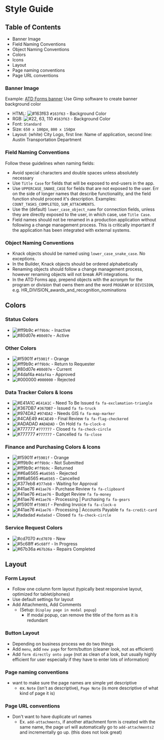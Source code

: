 # Style Guide

## Table of Contents

* Banner Image
* Field Naming Conventions
* Object Naming Conventions
* Colors
* Icons
* Layout
* Page naming conventions
* Page URL conventions

### Banner Image

Example: [ATD Forms banner](https://s3.amazonaws.com/assets.knackhq.com/assets/5ca25947f6973855115f5b58/logos/banner_cropped_small_atd_forms.png) Use Gimp software to create banner background color

* HTML: ![\#163f63](https://placehold.it/15/163f63/000000?text=+) `#163f63` - Background Color
* RGB: ![\#22, 63, 110](https://placehold.it/15/163f63/000000?text=+) `#163f63` - Background Color
* Font: `Standard`
* Size: `650 x 100`px, `800 x 150`px
* Layout: \(white\) City Logo, first line: Name of application, second line: Austin Transportation Department

### Field Naming Conventions

Follow these guidelines when naming fields:

* Avoid special characters and double spaces unless absolutely necessary
* Use `Title Case` for fields that will be exposed to end-users in the app.
* Use `UPPERCASE_SNAKE_CASE` for fields that are not exposed to the user. Err on the side of longer names that describe functionality, and the field function should proceed it's description. Examples: `COUNT_TASKS_COMPLETED`, `SUM_ATTACHMENTS`.
* Use the \(default\) `lower_case_object_name` for connection fields, unless they are directly exposed to the user, in which case, use `Title Case`.
* Field names should not be renamed in a production application without following a change management process. This is critically important if the application has been integrated with external systems.

### Object Naming Conventions

* Knack objects should be named using `lower_case_snake_case`. No exceptions.
* In the Builder, Knack objects should be ordered alphabetically
* Renaming objects should follow a change management process, however renaming objects will not break API integrations.
* In the ATD Forms app, prepend objects with the acronym for the program or division that owns them and the word `PROGRAM` or `DIVISION`, e.g. HR\_DIVISION\_awards\_and\_recognition\_nominations

## Colors

### Status Colors

* ![\#ff9b9c](https://placehold.it/15/ff9b9c/000000?text=+) `#ff9b9c` - Inactive
* ![\#80d07e](https://placehold.it/15/80d07e/000000?text=+) `#80d07e` - Active

### Other Colors

* ![\#f5901f](https://placehold.it/15/f5901f/000000?text=+) `#f5901f` - Orange
* ![\#ff9b9c](https://placehold.it/15/ff9b9c/000000?text=+) `#ff9b9c` - Return to Requester
* ![\#80d07e](https://placehold.it/15/80d07e/000000?text=+) `#80d07e` - Current
* ![\#4daf4a](https://placehold.it/15/4daf4a/000000?text=+) `#4daf4a` - Approved
* ![\#000000](https://placehold.it/15/000000/000000?text=+) `#000000` - Rejected

### Data Tracker Colors & Icons

* ![\#E41A1C](https://placehold.it/15/E41A1C/000000?text=+) `#E41A1C` - Need To Be Issued `fa fa-exclamation-triangle`
* ![\#367DB7](https://placehold.it/15/367DB7/000000?text=+) `#367DB7` - Issued `fa fa-truck` 
* ![\#974DA2](https://placehold.it/15/974DA2/000000?text=+) `#974DA2` - Needs GIS `fa fa-map-marker`
* ![\#4CAE49](https://placehold.it/15/4CAE49/000000?text=+) `#4CAE49` - Final Review `fa fa-flag-checkered`
* ![\#ADADAD](https://placehold.it/15/ADADAD/000000?text=+) `#ADADAD` - On Hold `fa fa-clock-o`
* ![\#777777](https://placehold.it/15/777777/000000?text=+) `#777777` - Closed `fa fa-check-circle`
* ![\#777777](https://placehold.it/15/777777/000000?text=+) `#777777` - Cancelled `fa fa-close`

### Finance and Purchasing Colors & Icons

* ![\#f5901f](https://placehold.it/15/f5901f/000000?text=+) `#f5901f` - Orange
* ![\#ff9b9c](https://placehold.it/15/ff9b9c/000000?text=+) `#ff9b9c` - Not Submitted
* ![\#ff9b9c](https://placehold.it/15/ff9b9c/000000?text=+) `#ff9b9c` - Returned
* ![\#\#6a6565](https://placehold.it/15/6a6565/000000?text=+) `#6a6565` - Rejected
* ![\#\#6a6565](https://placehold.it/15/6a6565/000000?text=+) `#6a6565` - Cancelled
* ![\#377eb8](https://placehold.it/15/377eb8/000000?text=+) `#377eb8` - Waiting for Approval
* ![\#41ae76](https://placehold.it/15/41ae76/000000?text=+) `#41ae76` - Purchase Review  `fa fa-clipboard`
* ![\#41ae76](https://placehold.it/15/41ae76/000000?text=+) `#41ae76` - Budget Review `fa fa-money`
* ![\#41ae76](https://placehold.it/15/41ae76/000000?text=+) `#41ae76` - Processing \| Purchasing `fa fa-gears`
* ![\#f5901f](https://placehold.it/15/f5901f/000000?text=+) `#f5901f` - Pending Invoice `fa fa-clock-o`
* ![\#41ae76](https://placehold.it/15/41ae76/000000?text=+) `#41ae76` - Processing \| Accounts Payable `fa fa-credit-card`
* ![\#adadad](https://placehold.it/15/adadad/000000?text=+) `#adadad` - Closed `fa fa-check-circle`

### Service Request Colors

* ![\#cd7070](https://placehold.it/15/cd7070/000000?text=+) `#cd7070` - New
* ![\#5c68ff](https://placehold.it/15/5c68ff/000000?text=+) `#5c68ff` - In Progress
* ![\#67b36a](https://placehold.it/15/67b36a/000000?text=+) `#67b36a` - Repairs Completed

## Layout

### Form Layout

* Follow one column form layout \(typically best responsive layout, optimized for tablet/phones\)
* Use default settings for layout
* Add Attachments, Add Comments 
  * \(Setup: `Display page in modal popup`\)
    * If modal popup, can remove the title of the form as it is redundant

### Button Layout

* Depending on business process we do two things
* Add `menu`, add `new page` for form/button \(cleaner look, not as efficient\)
* Add `form directly onto page` \(not as clean of a look, but usually highly efficient for user especially if they have to enter lots of information\)

### Page naming conventions

* want to make sure the page names are simple yet descriptive
  * ex. `Note` \(isn't as descriptive\), `Page Note` \(is more descriptive of what kind of page it is\)

### Page URL conventions

* Don't want to have duplicate url names 
  * Ex. `add-attachments`, if another attachment form is created with the same name, the page url will automatically go to `add-attachments2` and incrementally go up. \(this does not look great\)

